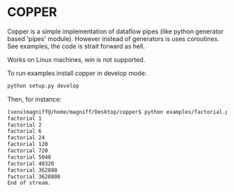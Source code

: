 ﻿# COPPER

Copper is a simple implementation of dataflow pipes (like python generator based 'pipes' module). However instead of generators is uses coroutines.
See examples, the code is strait forward as hell.

Works on Linux machines, win is not supported.

To run examples install copper in develop mode:
```sh
python setup.py develop
```
Then, for instance:
```sh
(venv)magniff@/home/magniff/Desktop/copper$ python examples/factorial.py 
factorial 1
factorial 2
factorial 6
factorial 24
factorial 120
factorial 720
factorial 5040
factorial 40320
factorial 362880
factorial 3628800
End of stream.
```

